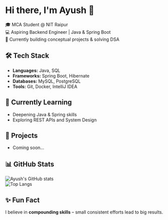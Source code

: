 # Hi there, I'm Ayush 👋  

🎓 MCA Student @ NIT Raipur  
💻 Aspiring Backend Engineer | Java & Spring Boot  
🚀 Currently building conceptual projects & solving DSA  

## 🛠 Tech Stack
- **Languages:** Java, SQL  
- **Frameworks:** Spring Boot, Hibernate  
- **Databases:** MySQL, PostgreSQL  
- **Tools:** Git, Docker, IntelliJ IDEA  

## 🌱 Currently Learning
- Deepening Java & Spring skills  
- Exploring REST APIs and System Design  

## 📌 Projects
- Coming soon...

## 📊 GitHub Stats
![Ayush's GitHub stats](https://github-readme-stats.vercel.app/api?username=yourusername&show_icons=true&theme=radical)  
![Top Langs](https://github-readme-stats.vercel.app/api/top-langs/?username=yourusername&layout=compact&theme=radical)

## ✨ Fun Fact
I believe in **compounding skills** – small consistent efforts lead to big results.
